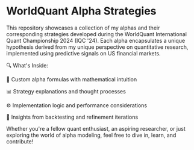 # WorldQuant Alpha Strategies
This repository showcases a collection of my alphas and their corresponding strategies developed during the WorldQuant International Quant Championship 2024 (IQC '24). Each alpha encapsulates a unique hypothesis derived from my unique perspective on quantitative research, implemented using predictive signals on US financial markets.

🔍 What's Inside:

🧠 Custom alpha formulas with mathematical intuition

📊 Strategy explanations and thought processes

⚙️ Implementation logic and performance considerations

🧪 Insights from backtesting and refinement iterations

Whether you're a fellow quant enthusiast, an aspiring researcher, or just exploring the world of alpha modeling, feel free to dive in, learn, and contribute!
